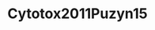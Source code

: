 <a name="material" />

# Cytotox2011Puzyn15
<script type="application/ld+json">
  {
    "@context": "https://schema.org/",
    "@type": "ChemicalSubstance",
    "http://purl.org/dc/terms/conformsTo":
      {
        "@type": "CreativeWork",
        "@id": "https://bioschemas.org/profiles/ChemicalSubstance/0.4-RELEASE/"
      },
    "@id": "https://egonw.github.io/nanowiki/nanowiki15.html#material",
    "name": "Cytotox2011Puzyn15",
    "sameAs": "http://127.0.0.1/mediawiki/index.php/Special:URIResolver/Cytotox2011Puzyn15"
  }
</script>

